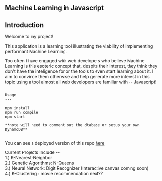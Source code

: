 Machine Learning in Javascript
---

## Introduction
Welcome to my project!

This application is a learning tool illustrating the viability of implementing performant Machine Learning. 

Too often I have engaged with web developers who believe Machine Learning is this esoteric concept that, despite their interest, they think they don't have the inteligence for or the tools to even start learning about it. I aim to convince them otherwise and help generate more interest in this topic using a tool almost all web developers are familiar with -- Javascript!

```

Usage
---

npm install
npm run compile
npm start

**note will need to comment out the dtabase or setup your own DynamoDB**
 
 ```
 
 You can see a deployed version of this repo [here](goo.gl/aPavMc)
 
 Current Projects Include -- <br>
 1.) K-Nearest-Neighbor <br>
 2.) Genetic Algorithms: N-Queens <br>
 3.) Neural Network: Digit Recognizer (Interactive canvas coming soon) <br>
 4.) K-Clustering : movie recommendation next?? <br>
 
 
